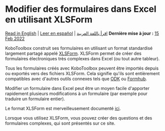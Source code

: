 # Modifier des formulaires dans Excel en utilisant XLSForm
<a href="../edit_forms_excel.html">Read in English</a> | <a href="../es/edit_forms_excel.html">Leer en español</a> | <a href="../ar/edit_forms_excel.html">اقرأ باللغة العربية</a>
**Dernière mise à jour :** <a href="https://github.com/kobotoolbox/docs/blob/511ea4cb3c698a4b45e7c2b4efd1af4e356e811f/source/edit_forms_excel.md" class="reference">15 Feb 2022</a>

KoboToolbox construit ses formulaires en utilisant un format standardisé largement partagé appelé
[XLSForm](http://xlsform.org/en/). XLSForm permet de créer des
formulaires électroniques très complexes dans Excel (ou tout autre tableur).

Tous les formulaires créés avec KoboToolbox peuvent être importés depuis ou exportés vers des
fichiers XLSForm. Cela signifie qu'ils sont entièrement compatibles avec d'autres outils connexes tels que
[ODK](https://opendatakit.org) ou [Formhub](https://formhub.org).

Modifier un formulaire dans Excel peut être un moyen facile d'apporter rapidement plusieurs modifications à un
formulaire (par exemple pour traduire un formulaire entier).

Le format XLSForm est merveilleusement documenté [ici](http://xlsform.org/en/).

Lorsque vous utilisez XLSForm, vous pouvez créer des questions et des formulaires complexes, qui sont
présentés sur ce site.